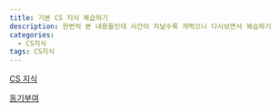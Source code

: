 ```yaml
---
title: 기본 CS 지식 복습하기
description: 한번씩 본 내용들인데 시간이 지날수록 까먹으니 다시보면서 복습하기
categories:
  - CS지식
tags: CS지식
---
```


[CS 지식](https://github.com/WeareSoft/tech-interview)

[동기부여](https://wise-develop.tistory.com/16?category=900914)

